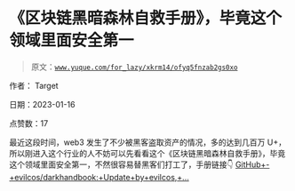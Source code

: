 # 《区块链黑暗森林自救手册》，毕竟这个领域里面安全第一

> 原文：[`www.yuque.com/for_lazy/xkrm14/ofyq5fnzab2gs0xo`](https://www.yuque.com/for_lazy/xkrm14/ofyq5fnzab2gs0xo)

作者： Target 

日期：2023-01-16 

点赞数：17 

最近这段时间，web3 发生了不少被黑客盗取资产的情况，多的达到几百万 U+，所以刚进入这个行业的人不妨可以先看看这个《区块链黑暗森林自救手册》，毕竟这个领域里面安全第一，不然很容易替黑客们打工了，手册链接👇 [GitHub+-+evilcos/darkhandbook:+Update+by+evilcos,+...](https://github.com/evilcos/darkhandbook) 

